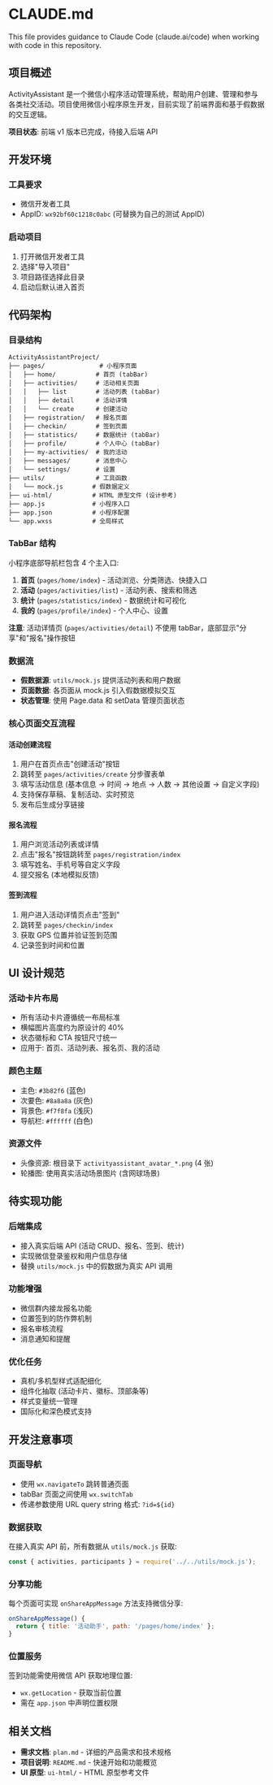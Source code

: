 # CLAUDE.md

This file provides guidance to Claude Code (claude.ai/code) when working with code in this repository.

## 项目概述

ActivityAssistant 是一个微信小程序活动管理系统，帮助用户创建、管理和参与各类社交活动。项目使用微信小程序原生开发，目前实现了前端界面和基于假数据的交互逻辑。

**项目状态**: 前端 v1 版本已完成，待接入后端 API

## 开发环境

### 工具要求
- 微信开发者工具
- AppID: `wx92bf60c1218c0abc` (可替换为自己的测试 AppID)

### 启动项目
1. 打开微信开发者工具
2. 选择"导入项目"
3. 项目路径选择此目录
4. 启动后默认进入首页

## 代码架构

### 目录结构
```
ActivityAssistantProject/
├── pages/               # 小程序页面
│   ├── home/           # 首页 (tabBar)
│   ├── activities/     # 活动相关页面
│   │   ├── list        # 活动列表 (tabBar)
│   │   ├── detail      # 活动详情
│   │   └── create      # 创建活动
│   ├── registration/   # 报名页面
│   ├── checkin/        # 签到页面
│   ├── statistics/     # 数据统计 (tabBar)
│   ├── profile/        # 个人中心 (tabBar)
│   ├── my-activities/  # 我的活动
│   ├── messages/       # 消息中心
│   └── settings/       # 设置
├── utils/              # 工具函数
│   └── mock.js        # 假数据定义
├── ui-html/           # HTML 原型文件 (设计参考)
├── app.js             # 小程序入口
├── app.json           # 小程序配置
└── app.wxss           # 全局样式
```

### TabBar 结构
小程序底部导航栏包含 4 个主入口:
1. **首页** (`pages/home/index`) - 活动浏览、分类筛选、快捷入口
2. **活动** (`pages/activities/list`) - 活动列表、搜索和筛选
3. **统计** (`pages/statistics/index`) - 数据统计和可视化
4. **我的** (`pages/profile/index`) - 个人中心、设置

**注意**: 活动详情页 (`pages/activities/detail`) 不使用 tabBar，底部显示"分享"和"报名"操作按钮

### 数据流
- **假数据源**: `utils/mock.js` 提供活动列表和用户数据
- **页面数据**: 各页面从 mock.js 引入假数据模拟交互
- **状态管理**: 使用 Page.data 和 setData 管理页面状态

### 核心页面交互流程

#### 活动创建流程
1. 用户在首页点击"创建活动"按钮
2. 跳转至 `pages/activities/create` 分步骤表单
3. 填写活动信息 (基本信息 → 时间 → 地点 → 人数 → 其他设置 → 自定义字段)
4. 支持保存草稿、复制活动、实时预览
5. 发布后生成分享链接

#### 报名流程
1. 用户浏览活动列表或详情
2. 点击"报名"按钮跳转至 `pages/registration/index`
3. 填写姓名、手机号等自定义字段
4. 提交报名 (本地模拟反馈)

#### 签到流程
1. 用户进入活动详情页点击"签到"
2. 跳转至 `pages/checkin/index`
3. 获取 GPS 位置并验证签到范围
4. 记录签到时间和位置

## UI 设计规范

### 活动卡片布局
- 所有活动卡片遵循统一布局标准
- 横幅图片高度约为原设计的 40%
- 状态徽标和 CTA 按钮尺寸统一
- 应用于: 首页、活动列表、报名页、我的活动

### 颜色主题
- 主色: `#3b82f6` (蓝色)
- 次要色: `#8a8a8a` (灰色)
- 背景色: `#f7f8fa` (浅灰)
- 导航栏: `#ffffff` (白色)

### 资源文件
- 头像资源: 根目录下 `activityassistant_avatar_*.png` (4 张)
- 轮播图: 使用真实活动场景图片 (含网球场景)

## 待实现功能

### 后端集成
- 接入真实后端 API (活动 CRUD、报名、签到、统计)
- 实现微信登录鉴权和用户信息存储
- 替换 `utils/mock.js` 中的假数据为真实 API 调用

### 功能增强
- 微信群内接龙报名功能
- 位置签到的防作弊机制
- 报名审核流程
- 消息通知和提醒

### 优化任务
- 真机/多机型样式适配细化
- 组件化抽取 (活动卡片、徽标、顶部条等)
- 样式变量统一管理
- 国际化和深色模式支持

## 开发注意事项

### 页面导航
- 使用 `wx.navigateTo` 跳转普通页面
- tabBar 页面之间使用 `wx.switchTab`
- 传递参数使用 URL query string 格式: `?id=${id}`

### 数据获取
在接入真实 API 前，所有数据从 `utils/mock.js` 获取:
```javascript
const { activities, participants } = require('../../utils/mock.js');
```

### 分享功能
每个页面可实现 `onShareAppMessage` 方法支持微信分享:
```javascript
onShareAppMessage() {
  return { title: '活动助手', path: '/pages/home/index' };
}
```

### 位置服务
签到功能需使用微信 API 获取地理位置:
- `wx.getLocation` - 获取当前位置
- 需在 `app.json` 中声明位置权限

## 相关文档

- **需求文档**: `plan.md` - 详细的产品需求和技术规格
- **项目说明**: `README.md` - 快速开始和功能概览
- **UI 原型**: `ui-html/` - HTML 原型参考文件
